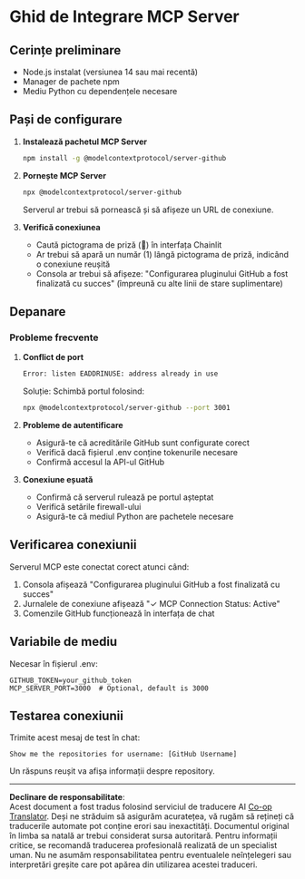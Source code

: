 <!--
CO_OP_TRANSLATOR_METADATA:
{
  "original_hash": "c4be907703b836d1a1c360db20da4de9",
  "translation_date": "2025-08-29T21:27:51+00:00",
  "source_file": "11-agentic-protocols/code_samples/github-mcp/MCP_SETUP.md",
  "language_code": "ro"
}
-->
# Ghid de Integrare MCP Server

## Cerințe preliminare
- Node.js instalat (versiunea 14 sau mai recentă)
- Manager de pachete npm
- Mediu Python cu dependențele necesare

## Pași de configurare

1. **Instalează pachetul MCP Server**
   ```bash
   npm install -g @modelcontextprotocol/server-github
   ```

2. **Pornește MCP Server**
   ```bash
   npx @modelcontextprotocol/server-github
   ```  
   Serverul ar trebui să pornească și să afișeze un URL de conexiune.

3. **Verifică conexiunea**
   - Caută pictograma de priză (🔌) în interfața Chainlit
   - Ar trebui să apară un număr (1) lângă pictograma de priză, indicând o conexiune reușită
   - Consola ar trebui să afișeze: "Configurarea pluginului GitHub a fost finalizată cu succes" (împreună cu alte linii de stare suplimentare)

## Depanare

### Probleme frecvente

1. **Conflict de port**
   ```bash
   Error: listen EADDRINUSE: address already in use
   ```  
   Soluție: Schimbă portul folosind:  
   ```bash
   npx @modelcontextprotocol/server-github --port 3001
   ```

2. **Probleme de autentificare**
   - Asigură-te că acreditările GitHub sunt configurate corect
   - Verifică dacă fișierul .env conține tokenurile necesare
   - Confirmă accesul la API-ul GitHub

3. **Conexiune eșuată**
   - Confirmă că serverul rulează pe portul așteptat
   - Verifică setările firewall-ului
   - Asigură-te că mediul Python are pachetele necesare

## Verificarea conexiunii

Serverul MCP este conectat corect atunci când:
1. Consola afișează "Configurarea pluginului GitHub a fost finalizată cu succes"
2. Jurnalele de conexiune afișează "✓ MCP Connection Status: Active"
3. Comenzile GitHub funcționează în interfața de chat

## Variabile de mediu

Necesar în fișierul .env:  
```
GITHUB_TOKEN=your_github_token
MCP_SERVER_PORT=3000  # Optional, default is 3000
```

## Testarea conexiunii

Trimite acest mesaj de test în chat:  
```
Show me the repositories for username: [GitHub Username]
```  
Un răspuns reușit va afișa informații despre repository.

---

**Declinare de responsabilitate**:  
Acest document a fost tradus folosind serviciul de traducere AI [Co-op Translator](https://github.com/Azure/co-op-translator). Deși ne străduim să asigurăm acuratețea, vă rugăm să rețineți că traducerile automate pot conține erori sau inexactități. Documentul original în limba sa natală ar trebui considerat sursa autoritară. Pentru informații critice, se recomandă traducerea profesională realizată de un specialist uman. Nu ne asumăm responsabilitatea pentru eventualele neînțelegeri sau interpretări greșite care pot apărea din utilizarea acestei traduceri.